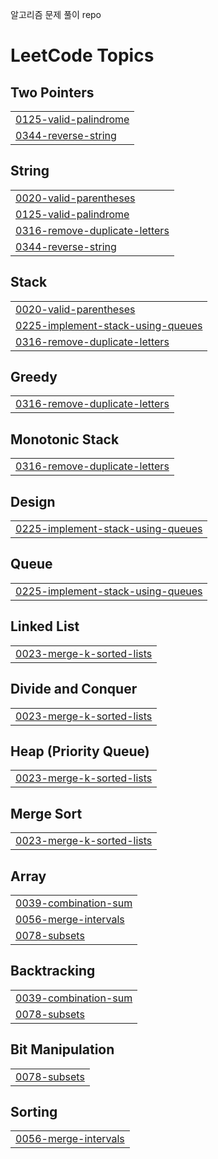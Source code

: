 알고리즘 문제 풀이 repo


<!---LeetCode Topics Start-->
# LeetCode Topics
## Two Pointers
|  |
| ------- |
| [0125-valid-palindrome](https://github.com/jeongsuAn/algorithm_python/tree/master/0125-valid-palindrome) |
| [0344-reverse-string](https://github.com/jeongsuAn/algorithm_python/tree/master/0344-reverse-string) |
## String
|  |
| ------- |
| [0020-valid-parentheses](https://github.com/jeongsuAn/algorithm_python/tree/master/0020-valid-parentheses) |
| [0125-valid-palindrome](https://github.com/jeongsuAn/algorithm_python/tree/master/0125-valid-palindrome) |
| [0316-remove-duplicate-letters](https://github.com/jeongsuAn/algorithm_python/tree/master/0316-remove-duplicate-letters) |
| [0344-reverse-string](https://github.com/jeongsuAn/algorithm_python/tree/master/0344-reverse-string) |
## Stack
|  |
| ------- |
| [0020-valid-parentheses](https://github.com/jeongsuAn/algorithm_python/tree/master/0020-valid-parentheses) |
| [0225-implement-stack-using-queues](https://github.com/jeongsuAn/algorithm_python/tree/master/0225-implement-stack-using-queues) |
| [0316-remove-duplicate-letters](https://github.com/jeongsuAn/algorithm_python/tree/master/0316-remove-duplicate-letters) |
## Greedy
|  |
| ------- |
| [0316-remove-duplicate-letters](https://github.com/jeongsuAn/algorithm_python/tree/master/0316-remove-duplicate-letters) |
## Monotonic Stack
|  |
| ------- |
| [0316-remove-duplicate-letters](https://github.com/jeongsuAn/algorithm_python/tree/master/0316-remove-duplicate-letters) |
## Design
|  |
| ------- |
| [0225-implement-stack-using-queues](https://github.com/jeongsuAn/algorithm_python/tree/master/0225-implement-stack-using-queues) |
## Queue
|  |
| ------- |
| [0225-implement-stack-using-queues](https://github.com/jeongsuAn/algorithm_python/tree/master/0225-implement-stack-using-queues) |
## Linked List
|  |
| ------- |
| [0023-merge-k-sorted-lists](https://github.com/jeongsuAn/algorithm_python/tree/master/0023-merge-k-sorted-lists) |
## Divide and Conquer
|  |
| ------- |
| [0023-merge-k-sorted-lists](https://github.com/jeongsuAn/algorithm_python/tree/master/0023-merge-k-sorted-lists) |
## Heap (Priority Queue)
|  |
| ------- |
| [0023-merge-k-sorted-lists](https://github.com/jeongsuAn/algorithm_python/tree/master/0023-merge-k-sorted-lists) |
## Merge Sort
|  |
| ------- |
| [0023-merge-k-sorted-lists](https://github.com/jeongsuAn/algorithm_python/tree/master/0023-merge-k-sorted-lists) |
## Array
|  |
| ------- |
| [0039-combination-sum](https://github.com/jeongsuAn/algorithm_python/tree/master/0039-combination-sum) |
| [0056-merge-intervals](https://github.com/jeongsuAn/algorithm_python/tree/master/0056-merge-intervals) |
| [0078-subsets](https://github.com/jeongsuAn/algorithm_python/tree/master/0078-subsets) |
## Backtracking
|  |
| ------- |
| [0039-combination-sum](https://github.com/jeongsuAn/algorithm_python/tree/master/0039-combination-sum) |
| [0078-subsets](https://github.com/jeongsuAn/algorithm_python/tree/master/0078-subsets) |
## Bit Manipulation
|  |
| ------- |
| [0078-subsets](https://github.com/jeongsuAn/algorithm_python/tree/master/0078-subsets) |
## Sorting
|  |
| ------- |
| [0056-merge-intervals](https://github.com/jeongsuAn/algorithm_python/tree/master/0056-merge-intervals) |
<!---LeetCode Topics End-->